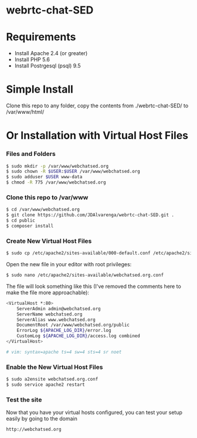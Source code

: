 # webrtc-chat-SED

# Requirements
- Install Apache 2.4 (or greater)
- Install PHP 5.6
- Install Postrgesql (psql) 9.5

# Simple Install 
Clone this repo to any folder, copy the contents from ./webrtc-chat-SED/ to /var/www/html/

# Or Installation with Virtual Host Files
### Files and Folders
```sh
$ sudo mkdir -p /var/www/webchatsed.org
$ sudo chown -R $USER:$USER /var/www/webchatsed.org
$ sudo adduser $USER www-data
$ chmod -R 775 /var/www/webchatsed.org
```

### Clone this repo to /var/www
```sh
$ cd /var/www/webchatsed.org
$ git clone https://github.com/JDAlvarenga/webrtc-chat-SED.git .
$ cd public
$ composer install
```

### Create New Virtual Host Files
```sh
$ sudo cp /etc/apache2/sites-available/000-default.conf /etc/apache2/sites-available/webchatsed.org.conf
```

Open the new file in your editor with root privileges:

```sh
$ sudo nano /etc/apache2/sites-available/webchatsed.org.conf
```

The file will look something like this (I've removed the comments here to make the file more approachable):
```sh
<VirtualHost *:80>
    ServerAdmin admin@webchatsed.org
    ServerName webchatsed.org
    ServerAlias www.webchatsed.org
    DocumentRoot /var/www/webchatsed.org/public
    ErrorLog ${APACHE_LOG_DIR}/error.log
    CustomLog ${APACHE_LOG_DIR}/access.log combined
</VirtualHost>

# vim: syntax=apache ts=4 sw=4 sts=4 sr noet
```

### Enable the New Virtual Host Files
```sh
$ sudo a2ensite webchatsed.org.conf
$ sudo service apache2 restart
```

###  Test the site

Now that you have your virtual hosts configured, you can test your setup easily by going to the domain

```sh
http://webchatsed.org
```
